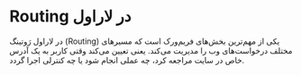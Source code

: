 <h1>Routing در لاراول</h1>
<p>در لاراول رَوتینگ (Routing) یکی از مهم‌ترین بخش‌های فریم‌ورک است که مسیرهای مختلف درخواست‌های وب را مدیریت می‌کند. یعنی تعیین می‌کند وقتی کاربر به یک آدرس خاص در سایت مراجعه کرد، چه عملی انجام شود یا چه کنترلی اجرا گردد.</p>
